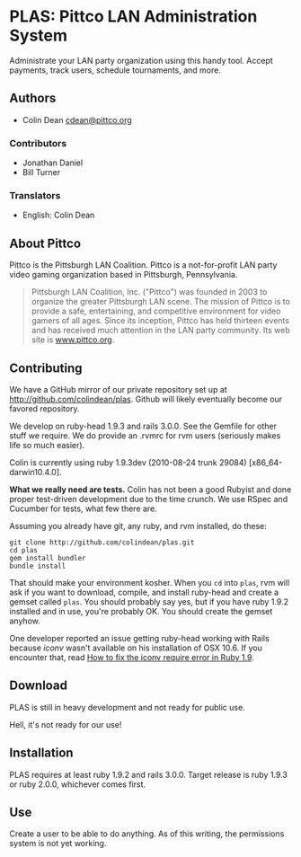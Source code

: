 PLAS: Pittco LAN Administration System
======================================

Administrate your LAN party organization using this handy tool. Accept
payments, track users, schedule tournaments, and more.

Authors
-------
* Colin Dean <cdean@pittco.org>

### Contributors ###
* Jonathan Daniel
* Bill Turner

### Translators ###
* English: Colin Dean

About Pittco
------------

Pittco is the Pittsburgh LAN Coalition. Pittco is a not-for-profit
LAN party video gaming organization based in Pittsburgh, Pennsylvania.

 > Pittsburgh LAN Coalition, Inc. ("Pittco") was founded in 2003 to 
 > organize the greater Pittsburgh LAN scene. The mission of Pittco 
 > is to provide a safe, entertaining, and competitive environment 
 > for video gamers of all ages. Since its inception, Pittco has 
 > held thirteen events and has received much attention in the LAN 
 > party community. Its web site is www.pittco.org.

Contributing
------------

We have a GitHub mirror of our private repository set up
at http://github.com/colindean/plas. Github will likely eventually become our
favored repository.

We develop on ruby-head 1.9.3 and rails 3.0.0. See the Gemfile for 
other stuff we require. We do provide an .rvmrc for rvm users (seriously makes life so much easier). 

Colin is currently using ruby 1.9.3dev (2010-08-24 trunk 29084) [x86\_64-darwin10.4.0].

**What we really need are tests.** Colin has not been a good Rubyist and
done proper test-driven development due to the time crunch. We use RSpec and
Cucumber for tests, what few there are.

Assuming you already have git, any ruby, and rvm installed, do these:

    git clone http://github.com/colindean/plas.git
    cd plas
    gem install bundler
    bundle install

That should make your environment kosher. When you `cd` into `plas`, rvm will ask if you want to download, compile, and install ruby-head and create a gemset called `plas`. You should probably say yes, but if you have ruby 1.9.2 installed and in use, you're probably OK. You should create the gemset anyhow.

One developer reported an issue getting ruby-head working with Rails because *iconv* wasn't available on his installation of OSX 10.6. If you encounter that, read [How to fix the iconv require error in Ruby 1.9](http://exceptionz.wordpress.com/2010/02/03/how-to-fix-the-iconv-require-error-in-ruby-1-9/).

Download
--------

PLAS is still in heavy development and not ready for public use.

Hell, it's not ready for our use!

Installation
------------

PLAS requires at least ruby 1.9.2 and rails 3.0.0. Target release is 
ruby 1.9.3 or ruby 2.0.0, whichever comes first.

Use
---
Create a user to be able to do anything. As of this writing, the 
permissions system is not yet working.
